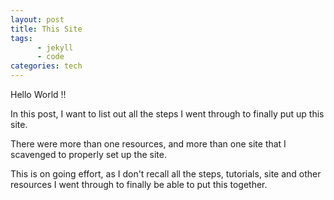 ```yaml
---
layout: post
title: This Site
tags: 
      - jekyll
      - code
categories: tech
---
```


<div class="message">	
     Hello World !!
</div>

In this post, I want to list out all the steps I went through to finally put up this site.

There were more than one resources, and more than one site that I scavenged to properly
set up the site.

This is on going effort, as I don't recall all the steps, tutorials, site and other resources
I went through to finally be able to put this together.

